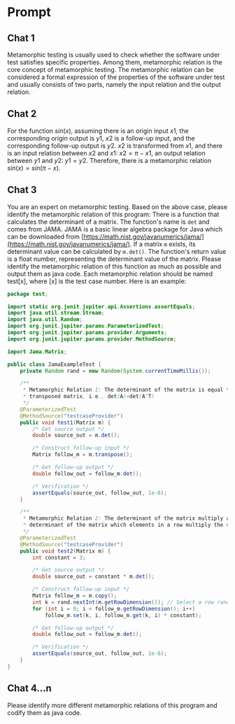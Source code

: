 # Prompt

## Chat 1

Metamorphic testing is usually used to check whether the software under test satisfies specific properties. Among them, metamorphic relation is the core concept of metamorphic testing. The metamorphic relation can be considered a formal expression of the properties of the software under test and usually consists of two parts, namely the input relation and the output relation.

## Chat 2

For the function $sin(x)$, assuming there is an origin input $x1$, the corresponding origin output is $y1$, $x2$ is a follow-up input, and the corresponding follow-up output is $y2$. $x2$ is transformed from $x1$, and there is an input relation between $x2$ and $x1$: $x2=\pi-x1$, an output relation between $y1$ and $y2$: $y1=y2$. Therefore, there is a metamorphic relation $sin(x)=sin(\pi-x)$.

## Chat 3

You are an expert on metamorphic testing. Based on the above case, please identify the metamorphic relation of this program: There is a function that calculates the determinant of a matrix. The function's name is `det` and comes from JAMA. JAMA is a basic linear algebra package for Java which can be downloaded from [https://math.nist.gov/javanumerics/jama/](https://math.nist.gov/javanumerics/jama/). If a matrix `m` exists, its determinant value can be calculated by `m.det()`. The function's return value is a float number, representing the determinant value of the matrix. Please identify the metamorphic relation of this function as much as possible and output them as java code. Each metamorphic relation should be named test[x], where [x] is the test case number. Here is an example:

```java
package test;

import static org.junit.jupiter.api.Assertions.assertEquals;
import java.util.stream.Stream;
import java.util.Random;
import org.junit.jupiter.params.ParameterizedTest;
import org.junit.jupiter.params.provider.Arguments;
import org.junit.jupiter.params.provider.MethodSource;

import Jama.Matrix;

public class JamaExampleTest {
    private Random rand = new Random(System.currentTimeMillis());

    /**
     * Metamorphic Relation 1: The determinant of the matrix is equal to the determinant of the
     * transposed matrix, i.e., det(A)=det(A^T)
     */
    @ParameterizedTest
    @MethodSource("testcaseProvider")
    public void test1(Matrix m) {
        /* Get source output */
        double source_out = m.det();

        /* Construct follow-up input */
        Matrix follow_m = m.transpose();

        /* Get follow-up output */
        double follow_out = follow_m.det();

        /* Verification */
        assertEquals(source_out, follow_out, 1e-6);
    }

    /**
     * Metamorphic Relation 2: The determinant of the matrix multiply a constant equals to the
     * determinant of the matrix which elements in a row multiply the same constant.
     */
    @ParameterizedTest
    @MethodSource("testcaseProvider")
    public void test2(Matrix m) {
        int constant = 3;

        /* Get source output */
        double source_out = constant * m.det();

        /* Construct follow-up input */
        Matrix follow_m = m.copy();
        int k = rand.nextInt(m.getRowDimension()); // Select a row randomly
        for (int i = 0; i < follow_m.getRowDimension(); i++)
            follow_m.set(k, i, follow_m.get(k, i) * constant);

        /* Get follow-up output */
        double follow_out = follow_m.det();

        /* Verification */
        assertEquals(source_out, follow_out, 1e-6);
    }
}
```

## Chat 4...n

Please identify more different metamorphic relations of this program and codify them as java code.